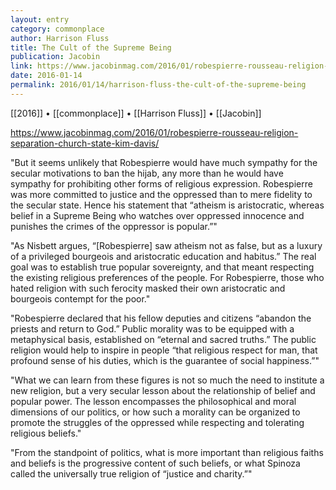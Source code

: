```yaml
---
layout: entry
category: commonplace
author: Harrison Fluss
title: The Cult of the Supreme Being
publication: Jacobin
link: https://www.jacobinmag.com/2016/01/robespierre-rousseau-religion-separation-church-state-kim-davis/
date: 2016-01-14
permalink: 2016/01/14/harrison-fluss-the-cult-of-the-supreme-being
---
```


[[2016]] • [[commonplace]] • [[Harrison Fluss]] • [[Jacobin]]

https://www.jacobinmag.com/2016/01/robespierre-rousseau-religion-separation-church-state-kim-davis/

"But it seems unlikely that Robespierre would have much sympathy for the secular motivations to ban the hijab, any more than he would have sympathy for prohibiting other forms of religious expression. Robespierre was more committed to justice and the oppressed than to mere fidelity to the secular state. Hence his statement that “atheism is aristocratic, whereas belief in a Supreme Being who watches over oppressed innocence and punishes the crimes of the oppressor is popular.”"

"As Nisbett argues, “[Robespierre] saw atheism not as false, but as a luxury of a privileged bourgeois and aristocratic education and habitus.” The real goal was to establish true popular sovereignty, and that meant respecting the existing religious preferences of the people. For Robespierre, those who hated religion with such ferocity masked their own aristocratic and bourgeois contempt for the poor."

"Robespierre declared that his fellow deputies and citizens “abandon the priests and return to God.” Public morality was to be equipped with a metaphysical basis, established on “eternal and sacred truths.” The public religion would help to inspire in people “that religious respect for man, that profound sense of his duties, which is the guarantee of social happiness.”"

"What we can learn from these figures is not so much the need to institute a new religion, but a very secular lesson about the relationship of belief and popular power. The lesson encompasses the philosophical and moral dimensions of our politics, or how such a morality can be organized to promote the struggles of the oppressed while respecting and tolerating religious beliefs."

"From the standpoint of politics, what is more important than religious faiths and beliefs is the progressive content of such beliefs, or what Spinoza called the universally true religion of “justice and charity.”"